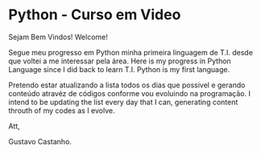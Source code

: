 # Python  - Curso em Video

Sejam Bem Vindos!
Welcome!

Segue meu progresso em Python minha primeira linguagem de T.I. desde que voltei a me interessar pela área.
Here is my progress in Python Language since I did back to learn T.I. Python is my first language.

Pretendo estar atualizando a lista todos os dias que possivel e gerando conteúdo atravéz de códigos conforme vou evoluindo na programação.
I intend to be updating the list every day that I can, generating content throuth of my codes as I evolve.

Att,

Gustavo Castanho.
